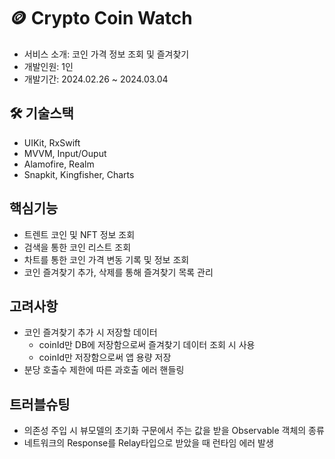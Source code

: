 # 🪙 Crypto Coin Watch

- 서비스 소개: 코인 가격 정보 조회 및 즐겨찾기
- 개발인원: 1인
- 개발기간: 2024.02.26 ~ 2024.03.04


## 🛠️ 기술스택
- UIKit, RxSwift
- MVVM, Input/Ouput
- Alamofire, Realm
- Snapkit, Kingfisher, Charts

## 핵심기능
- 트렌트 코인 및 NFT 정보 조회
- 검색을 통한 코인 리스트 조회
- 차트를 통한 코인 가격 변동 기록 및 정보 조회
- 코인 즐겨찾기 추가, 삭제를 통해 즐겨찾기 목록 관리

## 고려사항
- 코인 즐겨찾기 추가 시 저장할 데이터
  - coinId만 DB에 저장함으로써  즐겨찾기 데이터 조회 시 사용
  - coinId만 저장함으로써 앱 용량 저장
- 분당 호출수 제한에 따른 과호출 에러 핸들링

## 트러블슈팅
- 의존성 주입 시 뷰모델의 초기화 구문에서 주는 값을 받을 Observable 객체의 종류
- 네트워크의 Response를 Relay타입으로 받았을 때 런타임 에러 발생
